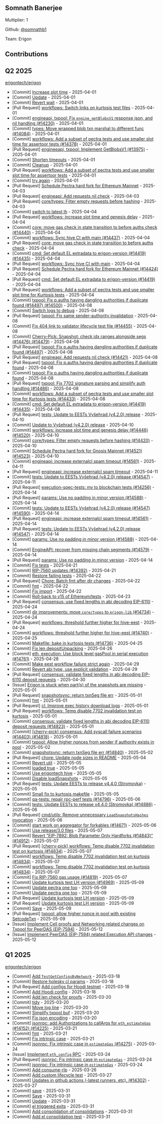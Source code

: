 
## Somnath Banerjee
Multiplier: 1

Github: [@somnathb1](https://github.com/somnathb1)

Team: Erigon

## Contributions

## Q2 2025


[erigontech/erigon](https://github.com/erigontech/erigon)
* [Commit] [Increase slot time](https://github.com/erigontech/erigon/commit/4afa7d534e61992afd01678bd6b093f2bb3c9ae2) - 2025-04-01
* [Commit] [Update](https://github.com/erigontech/erigon/commit/e877c9989cce4b251bd491805875cd0a486cca06) - 2025-04-01
* [Commit] [Revert wait](https://github.com/erigontech/erigon/commit/3c233844639f5586a60318e73fbd9cb8bacea75a) - 2025-04-01
* [Pull Request] [workflows: Switch links on kurtosis test files](https://github.com/erigontech/erigon/pull/14382) - 2025-04-01
* [Commit] [engineapi, txpool: Fix `engine_getBlobsV1` response json, and nil handling (#14230)](https://github.com/erigontech/erigon/commit/ffe2e86f38e1b431bc6b61c92228c6a3f09a9af4) - 2025-04-01
* [Commit] [types: Move wrapped blob txn marshal to different func (#14084)](https://github.com/erigontech/erigon/commit/fcfc2fbf38f7166ac57a1daefd242499f4643d24) - 2025-04-01
* [Commit] [workflows: Add a subset of pectra tests and use smaller slot time for assertoor tests (#14378)](https://github.com/erigontech/erigon/commit/2a81add71288825c1d16c5eb3c947742bec01ce6) - 2025-04-01
* [Pull Request] [engineeapi, txpool: Implement GetBlobsV1 (#13975)](https://github.com/erigontech/erigon/pull/14380) - 2025-04-01
* [Commit] [Shorten timeouts](https://github.com/erigontech/erigon/commit/2b6b0992ff40e5abe039fb0ef95c60c8f50692b1) - 2025-04-01
* [Commit] [Cleanup](https://github.com/erigontech/erigon/commit/f03f31a4df4c476e098bd368fd093c9ffbf15e06) - 2025-04-01
* [Pull Request] [workflows: Add a subset of pectra tests and use smaller slot time for assertoor tests](https://github.com/erigontech/erigon/pull/14378) - 2025-04-01
* [Commit] [try again](https://github.com/erigontech/erigon/commit/d1fda2b244577c41a547c2787e8a1311ebead39e) - 2025-04-01
* [Pull Request] [Schedule Pectra hard fork for Ethereum Mainnet](https://github.com/erigontech/erigon/pull/14424) - 2025-04-03
* [Pull Request] [engineapi: Add requests nil check](https://github.com/erigontech/erigon/pull/14421) - 2025-04-03
* [Pull Request] [core/types: Filter empty requests before hashing](https://github.com/erigontech/erigon/pull/14420) - 2025-04-03
* [Commit] [switch to latest lh](https://github.com/erigontech/erigon/commit/96d4264edb729848fc98a91a3902bc72246ed2d2) - 2025-04-04
* [Pull Request] [workflows: increase slot time and genesis delay](https://github.com/erigontech/erigon/pull/14446) - 2025-04-04
* [Commit] [core: move gas check in state transition to before auths check (#14440)](https://github.com/erigontech/erigon/commit/e6e54f2f7e93f18a4cc6d311d72aaa9cfee95b65) - 2025-04-04
* [Commit] [workflows: Sync hive CI with main (#14437)](https://github.com/erigontech/erigon/commit/32e108f13384096e108cdd1d6c6980d498bc7e34) - 2025-04-04
* [Pull Request] [core: move gas check in state transition to before auths check](https://github.com/erigontech/erigon/pull/14440) - 2025-04-04
* [Commit] [cmd: Set default EL extradata to erigon-version (#14419) (#14435)](https://github.com/erigontech/erigon/commit/8de36985a0b9d3170bea7b719347beb4f410fccf) - 2025-04-04
* [Pull Request] [workflows: Sync hive CI with main](https://github.com/erigontech/erigon/pull/14437) - 2025-04-04
* [Pull Request] [Schedule Pectra hard fork for Ethereum Mainnet (#14424)](https://github.com/erigontech/erigon/pull/14436) - 2025-04-04
* [Pull Request] [cmd: Set default EL extradata to erigon-version (#14419)](https://github.com/erigontech/erigon/pull/14435) - 2025-04-04
* [Pull Request] [workflows: Add a subset of pectra tests and use smaller slot time for Kurtosis tests](https://github.com/erigontech/erigon/pull/14433) - 2025-04-04
* [Commit] [txpool: Fix p.auths having dangling authorities if duplicate found (#14497) (#14500)](https://github.com/erigontech/erigon/commit/8d2bd3b24078c7488cb1ad767e862e1126d722c9) - 2025-04-08
* [Commit] [Switch logs to debug](https://github.com/erigontech/erigon/commit/c436221bd9db95ce5065b9649b31d7af7d397854) - 2025-04-08
* [Pull Request] [txpool: Fix same sender-authority invalidation](https://github.com/erigontech/erigon/pull/14502) - 2025-04-08
* [Commit] [Fix 404 link to validator lifecycle test file (#14455)](https://github.com/erigontech/erigon/commit/04928f4ae765ca7506da043a6ed67189b9e28c8f) - 2025-04-08
* [Commit] [Cherry-Pick: Snapshot: check idx ranges alongside segs (#14476) (#14479)](https://github.com/erigontech/erigon/commit/74433342a9a3ae70df524fb8db2fd714d11d1a85) - 2025-04-08
* [Pull Request] [txpool: Fix p.auths having dangling authorities if duplicate found (#14497)](https://github.com/erigontech/erigon/pull/14500) - 2025-04-08
* [Pull Request] [engineapi: Add requests nil check (#14421)](https://github.com/erigontech/erigon/pull/14499) - 2025-04-08
* [Pull Request] [txpool: Fix p.auths having dangling authorities if duplicate found](https://github.com/erigontech/erigon/pull/14497) - 2025-04-08
* [Commit] [txpool: Fix p.auths having dangling authorities if duplicate found](https://github.com/erigontech/erigon/commit/f0019cd3886850de76a02ed64e5a76ef589bd3e9) - 2025-04-08
* [Pull Request] [txpool: Fix 7702 signature parsing and simplify auth handling (#14486)](https://github.com/erigontech/erigon/pull/14495) - 2025-04-08
* [Commit] [workflows: Add a subset of pectra tests and use smaller slot time for Kurtosis tests (#14433)](https://github.com/erigontech/erigon/commit/bde98991af283f484f78cb04729f9660cfb046ee) - 2025-04-08
* [Commit] [cmd: Set default EL extradata to erigon-version (#14419) (#14435)](https://github.com/erigontech/erigon/commit/8de36985a0b9d3170bea7b719347beb4f410fccf) - 2025-04-08
* [Pull Request] [tests; Update to EESTs Vyšehrad (v4.2.0) release](https://github.com/erigontech/erigon/pull/14547) - 2025-04-10
* [Commit] [Update to Vyšehrad (v4.2.0) release](https://github.com/erigontech/erigon/commit/0ed076f3c1cdda49ce036c7f1f30021174a45e2c) - 2025-04-10
* [Commit] [workflows: increase slot time and genesis delay (#14446) (#14520)](https://github.com/erigontech/erigon/commit/9da08cc2ffe1ce62c530d41b90bebb96170e86fe) - 2025-04-10
* [Commit] [core/types: Filter empty requests before hashing (#14420)](https://github.com/erigontech/erigon/commit/042732836047cd43dfc1fe7f2a879d739101c672) - 2025-04-10
* [Commit] [Schedule Pectra hard fork for Gnosis Mainnet (#14521) (#14523)](https://github.com/erigontech/erigon/commit/ebb7f6072bf482fd4f260093cea07b5aa6565c3d) - 2025-04-10
* [Commit] [engineapi: increase externalcl spam timeout (#14561)](https://github.com/erigontech/erigon/commit/d420460ea50b6309c41e6473df993b7b25e6421e) - 2025-04-11
* [Pull Request] [engineapi: increase externalcl spam timeout](https://github.com/erigontech/erigon/pull/14561) - 2025-04-11
* [Commit] [tests: Update to EESTs Vyšehrad (v4.2.0) release (#14547)](https://github.com/erigontech/erigon/commit/ac0b0bc9c25398b4d68f23dcfb36334eea6efc48) - 2025-04-11
* [Pull Request] [execution-spec-tests: mv to blockchain tests (#14256)](https://github.com/erigontech/erigon/pull/14597) - 2025-04-14
* [Pull Request] [params: Use no padding in minor version (#14588)](https://github.com/erigontech/erigon/pull/14594) - 2025-04-14
* [Commit] [tests: Update to EESTs Vyšehrad (v4.2.0) release (#14547) (#14590)](https://github.com/erigontech/erigon/commit/2b5c2df13b85870ade78b3296d5c65ccb01c85fe) - 2025-04-14
* [Pull Request] [engineapi: increase externalcl spam timeout (#14561)](https://github.com/erigontech/erigon/pull/14591) - 2025-04-14
* [Pull Request] [tests: Update to EESTs Vyšehrad (v4.2.0) release (#14547)](https://github.com/erigontech/erigon/pull/14590) - 2025-04-14
* [Commit] [params: Use no padding in minor version (#14588)](https://github.com/erigontech/erigon/commit/2d4f76fb4765ce97233b24b7fe67685939f946af) - 2025-04-14
* [Commit] [EngineAPI: recover from missing chain segments (#14579)](https://github.com/erigontech/erigon/commit/56e6b155235edc7e8e2c94645e874f558d6d735d) - 2025-04-14
* [Pull Request] [params: Use no padding in minor version](https://github.com/erigontech/erigon/pull/14588) - 2025-04-14
* [Commit] [Fix tests](https://github.com/erigontech/erigon/commit/5713d69f2223c13972475b25ccb425ed58ed811c) - 2025-04-21
* [Commit] [RIP-7560 updates (#14392)](https://github.com/erigontech/erigon/commit/4cdcbeaec56f25a03e3670236304bb3fb8174932) - 2025-04-21
* [Commit] [Restore failing tests](https://github.com/erigontech/erigon/commit/8b9cd9d22ebf1190b78fd5c30e1d6155674d0dba) - 2025-04-22
* [Pull Request] [Chore: Batch fmt after dir changes](https://github.com/erigontech/erigon/pull/14694) - 2025-04-22
* [Commit] [fmt](https://github.com/erigontech/erigon/commit/0749615dd8a9a110f050889bbbb29f49a065f15a) - 2025-04-22
* [Commit] [Fix import](https://github.com/erigontech/erigon/commit/6cef23a19819400ab60eb24b587685a7cf0c82d4) - 2025-04-22
* [Commit] [Roll-back to v15 of Ethereum/tests](https://github.com/erigontech/erigon/commit/ee2b1bdd93eb0c912befce5ff64fa2e3913765ba) - 2025-04-23
* [Pull Request] [consensus: use fixed lengths in abi decoding EIP-6110](https://github.com/erigontech/erigon/pull/14741) - 2025-04-24
* [Commit] [dir improvements: move `core/types` to `erigon-lib` (#14734)](https://github.com/erigontech/erigon/commit/8bae1837331e38e5c3afb0f2b1214c839ddffaca) - 2025-04-24
* [Pull Request] [workflows: threshold further higher for hive-eest](https://github.com/erigontech/erigon/pull/14740) - 2025-04-24
* [Commit] [workflows: threshold further higher for hive-eest (#14740)](https://github.com/erigontech/erigon/commit/9baa2aa4a0fc1687fa9e8fbc7094090b30649294) - 2025-04-25
* [Commit] [Makefile: bake in kurtosis tests (#14736)](https://github.com/erigontech/erigon/commit/43d8079f00624fd6eb29509dd5baaabc2e7104e3) - 2025-04-25
* [Commit] [Fix len depositUnpacking](https://github.com/erigontech/erigon/commit/8b77c445ea1d713be7334afcd408b497fa0870be) - 2025-04-26
* [Commit] [eth, execution: Use block level gasPool in serial execution (#14761)](https://github.com/erigontech/erigon/commit/d28abef2880eb77512146e02ec1ef241482037c7) - 2025-04-28
* [Commit] [Make eest workflow failure strict again](https://github.com/erigontech/erigon/commit/dffbc6550b16d631d1ce75222d8a46389d0cf78d) - 2025-04-29
* [Commit] [Revert abi type, use explicit validation](https://github.com/erigontech/erigon/commit/37aa6101301e4aa45753350db0b44ed2932ec6df) - 2025-04-29
* [Pull Request] [consensus: validate fixed lengths in abi decoding EIP-6110 deposit requests](https://github.com/erigontech/erigon/pull/14823) - 2025-04-30
* [Issue] [Erigon is stuck when part(s) of the snapshots are missing](https://github.com/erigontech/erigon/issues/14841) - 2025-05-01
* [Pull Request] [snapshotsync: return txnSeg file err](https://github.com/erigontech/erigon/pull/14840) - 2025-05-01
* [Commit] [fmt](https://github.com/erigontech/erigon/commit/f3f46828a26a02cce6b0d525702314c5cac0ca0b) - 2025-05-01
* [Pull Request] [cl: Improve exec history download logs](https://github.com/erigontech/erigon/pull/14838) - 2025-05-01
* [Pull Request] [workflows: Temp disable 7702 invalidation test on kurtosis](https://github.com/erigontech/erigon/pull/14834) - 2025-05-01
* [Commit] [consensus: validate fixed lengths in abi decoding EIP-6110 deposit requests (#14823)](https://github.com/erigontech/erigon/commit/f2b9cc0e462134d5a70833e5578681c95e50f165) - 2025-05-01
* [Commit] [[cherry-pick] consensus: Add syscall failure scenarios (#14403) (#14818)](https://github.com/erigontech/erigon/commit/1721322126250665eb92b5c3a146900b1c129ce6) - 2025-05-01
* [Commit] [txpool: Allow higher nonces from sender if authority exists in pool](https://github.com/erigontech/erigon/commit/4ad67c40420a3883f38a27dcfb089f8aca290261) - 2025-05-02
* [Commit] [snapshotsync: return txnSeg file err (#14840)](https://github.com/erigontech/erigon/commit/03e414b568b124135b61228f5d52ac7ccc669f5f) - 2025-05-02
* [Pull Request] [chore: Update node sizes in README](https://github.com/erigontech/erigon/pull/14872) - 2025-05-04
* [Commit] [Revert util](https://github.com/erigontech/erigon/commit/34093cc691cd934105db0a919e0980f61ba9ac00) - 2025-05-05
* [Commit] [loaded true](https://github.com/erigontech/erigon/commit/4f7bfd6b95293fb14248f3a563cc45b6add5ada2) - 2025-05-05
* [Commit] [Use erigontech hive](https://github.com/erigontech/erigon/commit/434f95358113ee52fe4907d28e50942ae5028c8e) - 2025-05-05
* [Commit] [Disable loadSnapshots](https://github.com/erigontech/erigon/commit/df9e8e57708586c7dd9b72bc290e25d7fef96465) - 2025-05-05
* [Pull Request] [tests: Update EESTs to release v4.4.0 (Stromovka)](https://github.com/erigontech/erigon/pull/14886) - 2025-05-05
* [Commit] [Small fix to kurtosis makefile](https://github.com/erigontech/erigon/commit/a1e01474f6a5dfe4fe40a946707d76386b2c6014) - 2025-05-05
* [Commit] [qa-tests: repair rpc-perf tests (#14796)](https://github.com/erigontech/erigon/commit/496ce5b7effa002e3bfd0c125d4dd36341764331) - 2025-05-06
* [Commit] [tests: Update EESTs to release v4.4.0 (Stromovka) (#14886)](https://github.com/erigontech/erigon/commit/2eee6bf0c7ae473548815427458d03e05e343686) - 2025-05-06
* [Pull Request] [cmd/utils: Remove unnecessary `LoadSnapshotsHashes` invocation](https://github.com/erigontech/erigon/pull/14906) - 2025-05-06
* [Commit] [start work on aggregator for forkables (#14671)](https://github.com/erigontech/erigon/commit/9ec1d669898052da712d91fda48318b47878daf1) - 2025-05-06
* [Commit] [Use release/3.0 files](https://github.com/erigontech/erigon/commit/fe3aaf851de3a1ed8a2138382afba68ea4371488) - 2025-05-07
* [Commit] [Revert "EIP-7892: Blob Parameter Only Hardforks (#14843)"  (#14912)](https://github.com/erigontech/erigon/commit/3035271086fc6fce11184e61961c7a025a64020a) - 2025-05-07
* [Pull Request] [[cherry-pick] workflows: Temp disable 7702 invalidation test on kurtosis (#14834)](https://github.com/erigontech/erigon/pull/14921) - 2025-05-07
* [Commit] [workflows: Temp disable 7702 invalidation test on kurtosis (#14834)](https://github.com/erigontech/erigon/commit/6e4f0d26094881fcc67f4303758ba62b0b2796bb) - 2025-05-07
* [Commit] [workflows: Temp disable 7702 invalidation test on kurtosis (#14834)](https://github.com/erigontech/erigon/commit/983d5fa077d664facb976bedde510bbe67e3e5af) - 2025-05-07
* [Commit] [Fix RIP-7560 gas usage (#14819)](https://github.com/erigontech/erigon/commit/9fd816f6951138e0c35dafde7460c9b8faa298b2) - 2025-05-07
* [Commit] [Update kurtosis test LH version (#14969)](https://github.com/erigontech/erigon/commit/c7e929c6aa63120fbc0a26833422602d30311749) - 2025-05-09
* [Commit] [Update pectra one too](https://github.com/erigontech/erigon/commit/dc268744d300520bf3d33782be857efc6e129658) - 2025-05-09
* [Commit] [Update pectra one too](https://github.com/erigontech/erigon/commit/f93ed3fb02a29178b2b5cd39c449683e0113443d) - 2025-05-09
* [Pull Request] [Update kurtosis test LH version](https://github.com/erigontech/erigon/pull/14970) - 2025-05-09
* [Pull Request] [Update kurtosis test LH version](https://github.com/erigontech/erigon/pull/14969) - 2025-05-09
* [Commit] [Save](https://github.com/erigontech/erigon/commit/276d453b71becd15ccc3e38b1b017f7ebbae23ef) - 2025-05-09
* [Pull Request] [txpool: allow higher nonce in pool with existing SetcodeTxn](https://github.com/erigontech/erigon/pull/14968) - 2025-05-09
* [Issue] [Implement Cell proofs and Networking related changes on Txpool for PeerDAS (EIP-7594)](https://github.com/erigontech/erigon/issues/15012) - 2025-05-12
* [Issue] [Implement PeerDAS (EIP-7594) related Execution API changes](https://github.com/erigontech/erigon/issues/15010) - 2025-05-12
## Q1 2025

[erigontech/erigon](https://github.com/erigontech/erigon)
* [Commit] [Add `TestGetConfigsByNetwork`](https://github.com/erigontech/erigon/commit/cc4e234db599fe67850e6280dee3f523dae5f9de) - 2025-03-18
* [Commit] [Restore holesky cl params](https://github.com/erigontech/erigon/commit/874b40039ca3277a47734c4fcb5ef579f18ccd1d) - 2025-03-18
* [Pull Request] [Add configs for Hoodi testnet](https://github.com/erigontech/erigon/pull/14211) - 2025-03-18
* [Commit] [Add Hoodi config](https://github.com/erigontech/erigon/commit/5d6b8094c43a95e4e43c41dd8e8bb34596a9b1aa) - 2025-03-18
* [Commit] [Add len check for proofs](https://github.com/erigontech/erigon/commit/c09fbac0f282ccaabf6e8995d9d5d632b73216b2) - 2025-03-20
* [Commit] [tidy](https://github.com/erigontech/erigon/commit/f17256b1ee957c6a3e45095ee151e8ea8ce16d25) - 2025-03-20
* [Commit] [Move log line](https://github.com/erigontech/erigon/commit/3546779a452902654850d45c45e8276ef0a1f967) - 2025-03-20
* [Commit] [Simplify txpool  buf](https://github.com/erigontech/erigon/commit/dc089bd961f77c4a13564462fc27d57d872984a3) - 2025-03-20
* [Commit] [Fix json encoding](https://github.com/erigontech/erigon/commit/adc61831b41894118d224e64cc5d31e152708f32) - 2025-03-20
* [Commit] [jsonrpc: add Authorizations to callArgs for `eth_estimateGas` (#14152) (#14225)](https://github.com/erigontech/erigon/commit/f3b10c72b7a049890984f2409ede58b334358bb8) - 2025-03-21
* [Commit] [fmt](https://github.com/erigontech/erigon/commit/3565d8829e78a65c1e253cef1a30c8bd984238d4) - 2025-03-21
* [Commit] [Fix intrinsic case](https://github.com/erigontech/erigon/commit/b6101e15f4d8d12909c3124fbd553adff76a4d6e) - 2025-03-21
* [Commit] [jsonrpc: Fix intrinsic case in `estimateGas` (#14275)](https://github.com/erigontech/erigon/commit/63904879079bc2d337dd82d49a2f0eda29a526e1) - 2025-03-24
* [Issue] [Implement `eth_config` RPC](https://github.com/erigontech/erigon/issues/14276) - 2025-03-24
* [Pull Request] [jsonrpc: Fix intrinsic case in `estimateGas`](https://github.com/erigontech/erigon/pull/14275) - 2025-03-24
* [Commit] [jsonrpc: Fix intrinsic case in `estimateGas`](https://github.com/erigontech/erigon/commit/d96fa8ab7939b64309f2865ef3e92ddd12f048b7) - 2025-03-24
* [Commit] [Add consume-rlp](https://github.com/erigontech/erigon/commit/75cb755c2db264d1526cc490df831fddbcd2e2e2) - 2025-03-26
* [Commit] [Add custom lifecycle test](https://github.com/erigontech/erigon/commit/12d67646a559f1a9d6433a18d27f3ef753933a29) - 2025-03-27
* [Commit] [Updates in github actions (-latest runners, etc). (#14302)](https://github.com/erigontech/erigon/commit/7cbf6436e1a732c5904e2ee60312fd047a899d95) - 2025-03-27
* [Commit] [save](https://github.com/erigontech/erigon/commit/6fad383fe55f7b7b0907c5ca18afa81d0cc6f50c) - 2025-03-31
* [Commit] [Save](https://github.com/erigontech/erigon/commit/09be387fa8c3337e62a48ec17a4204ed5c1045bf) - 2025-03-31
* [Commit] [Update](https://github.com/erigontech/erigon/commit/f50bcd8d3e3dc1d7be788112161f5e64f56bc624) - 2025-03-31
* [Commit] [el triggered exits](https://github.com/erigontech/erigon/commit/3ecef2dce1f3a99f4f7fc6b6691f6450e56b8e04) - 2025-03-31
* [Commit] [Add consolidation of consolidations](https://github.com/erigontech/erigon/commit/9c41963505391d94fe6f51451e9f0ec1194c9b61) - 2025-03-31
* [Commit] [Add el consolidation test](https://github.com/erigontech/erigon/commit/852de1e594923343ced91172754d75fba0223e93) - 2025-03-31
